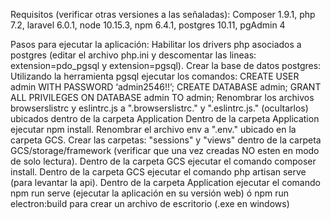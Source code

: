 Requisitos (verificar otras versiones a las señaladas): 
Composer 1.9.1,
php 7.2,
laravel 6.0.1,
node 10.15.3,
npm 6.4.1,
postgres 10.11,
pgAdmin 4

Pasos para ejecutar la aplicación:
Habilitar los drivers php asociados a postgres (editar el archivo php.ini y descomentar las lineas: extension=pdo_pgsql y extension=pgsql).
Crear la base de datos postgres:
Utilizando la herramienta pgsql ejecutar los comandos:
CREATE USER admin WITH PASSWORD ‘admin2546!!’;
CREATE DATABASE admin;
GRANT ALL PRIVILEGES ON DATABASE  admin TO admin;
Renombrar los archivos browserslistrc y eslintrc.js a ".browserslistrc." y ".eslintrc.js." (ocultarlos) ubicados dentro de la carpeta Application
Dentro de la carpeta Application ejecutar npm install.
Renombrar el archivo env a ".env." ubicado en la carpeta GCS.
Crear las carpetas: "sessions" y "views" dentro de la carpeta GCS/storage/framework (verificar que una vez creadas NO esten en modo de solo lectura).
Dentro de la carpeta GCS ejecutar el comando composer install.
Dentro de la carpeta GCS ejecutar el comando php artisan serve (para levantar la api).
Dentro de la carpeta Application ejecutar el comando npm run serve (ejecutar la aplicación en su versión web) ó npm run electron:build para crear un archivo de escritorio (.exe en windows)
